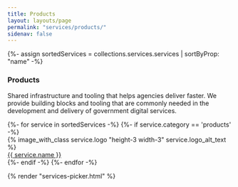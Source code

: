 ```yaml
---
title: Products
layout: layouts/page
permalink: "services/products/"
sidenav: false
---
```


{%- assign sortedServices = collections.services.services | sortByProp: "name" -%}
<div class="grid-row padding-bottom-4">
<h3 class="margin-bottom-0">Products</h3>
<p>
<span class="text-bold">Shared infrastructure and tooling that helps agencies deliver faster.</span>
We provide building blocks and tooling that are commonly needed in the development and delivery of government digital services.
</p>
{%- for service in sortedServices -%}
{%- if service.category == 'products' -%}
<div class="desktop:grid-col-2 display-flex flex-column flex-align-center">
  <div class="service-logo">
  {% image_with_class service.logo "height-3 width-3" service.logo_alt_text %}
  </div>
  <div class="service-name">
    <a href="{{service.link}}">{{ service.name }}</a>
  </div>
</div>
{%- endif -%}
{%- endfor -%}
</div>

{% render "services-picker.html" %}
